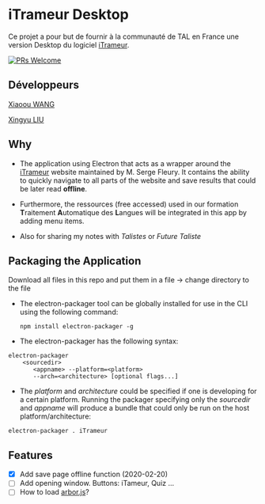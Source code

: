 # iTrameur Desktop

Ce projet a pour but de fournir à la communauté de TAL en France une version Desktop du logiciel [iTrameur](http://www.tal.univ-paris3.fr/trameur/iTrameur/).

[![PRs Welcome](https://img.shields.io/badge/PRs-welcome-brightgreen.svg?style=flat-square)](http://makeapullrequest.com)

## Développeurs

[Xiaoou WANG](xiaoouwang.githun.io)

[Xingyu LIU](https://github.com/xingyuliuNLP)

## Why

- The application using Electron that acts as a wrapper around the [iTrameur](http://www.tal.univ-paris3.fr/trameur/iTrameur/) website maintained by M. Serge Fleury. It contains the ability to quickly navigate to all parts of the website and save results that could be later read **offline**.
  
- Furthermore, the ressources (free accessed) used in our formation **T**raitement **A**utomatique des **L**angues will be integrated in this app by adding menu items. 
  
- Also for sharing my notes with *Talistes* or *Future Taliste* 


## Packaging the Application

Download all files in this repo and put them in a file -> change directory to the file

- The electron-packager tool can be globally installed for use in the CLI using the following command:
  
  `npm install electron-packager -g`
- The electron-packager has the following syntax:

```
electron-packager
    <sourcedir>
       <appname> --platform=<platform>
       --arch=<architecture> [optional flags...]
```
- The *platform* and *architecture* could be specified if one is developing for a certain platform. Running the packager specifying only the *sourcedir* and *appname* will produce a bundle that could only be run on the host platform/architecture:
  
`electron-packager . iTrameur`


## Features
- [x] Add save page offline function (2020-02-20)
- [ ] Add opening window. Buttons: iTameur, Quiz ...
- [ ] How to load [arbor.js](http://arborjs.org/)?
